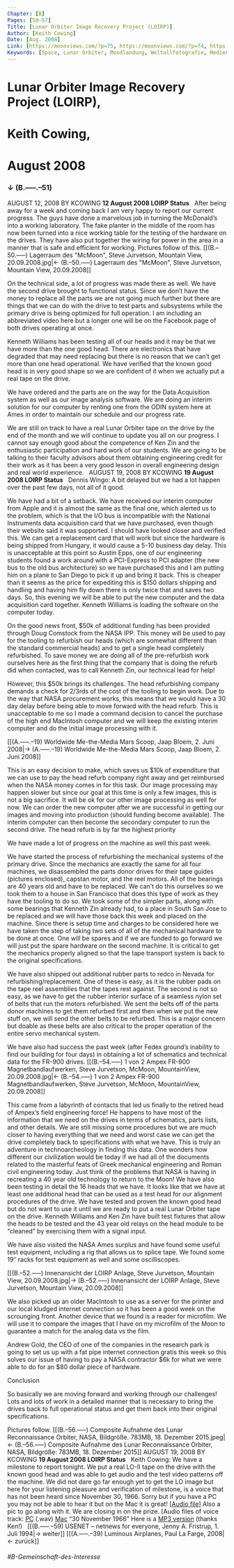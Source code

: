 ```yaml
---
Chapter: [B]
Pages: [50–57]
Title: [Lunar Orbiter Image Recovery Project (LOIRP)]
Author: [Keith Cowing]
Date: [Aug. 2008]
Link: [https://moonviews.com/?p=75, https://moonviews.com/?p=74, https://moonviews.com/?p=72]
Keywords: [Space, Lunar Orbiter, Mondlandung, Weltallfotografie, Medienverfall]
---
```


# Lunar Orbiter Image Recovery Project (LOIRP),
# Keith Cowing,
# August 2008
### ↓ (B.–––.–51)
AUGUST 12, 2008 BY KCOWING
**12 August 2008 LOIRP Status**
&nbsp;
After being away for a week and coming back I am very happy to report our current progress. The guys have done a marvelous job in turning the McDonald’s into a working laboratory. The fake planter in the middle of the room has now been turned into a nice working table for the testing of the hardware on the drives. They have also put together the wiring for power in the area in a manner that is safe and efficient for working. Pictures follow of this. 
[[(B.–50.–––) Lagerraum des "McMoon", Steve Jurvetson, Mountain View, 20.09.2008.jpg|← (B.–50.–––) Lagerraum des "McMoon", Steve Jurvetson, Mountain View, 20.09.2008]]

On the technical side, a lot of progress was made there as well. We have the second drive brought to functional status. Since we don’t have the money to replace all the parts we are not going much further but there are things that we can do with the drive to test parts and subsystems while the primary drive is being optimized for full operation. I am including an abbreviated video here but a longer one will be on the Facebook page of both drives operating at once.

Kenneth Williams has been testing all of our heads and it may be that we have more than the one good head. There are electronics that have degraded that may need replacing but there is no reason that we can’t get more than one head operational. We have verified that the known good head is in very good shape so we are confident of it when we actually put a real tape on the drive.

We have ordered and the parts are on the way for the Data Acquisition system as well as our image analysis software. We are doing an interim solution for our computer by renting one from the ODIN system here at Ames in order to maintain our schedule and our progress rate.

We are still on track to have a real Lunar Orbiter tape on the drive by the end of the month and we will continue to update you all on our progress. I cannot say enough good about the competence of Ken Zin and the enthusiastic participation and hard work of our students. We are going to be talking to their faculty advisors about them obtaining engineering credit for their work as it has been a very good lesson in overall engineering design and real world experience.
&nbsp;
AUGUST 19, 2008 BY KCOWING
**19 August 2008 LOIRP Status**
&nbsp;
Dennis Wingo: A bit delayed but we had a lot happen over the past few days, not all of it good.

We have had a bit of a setback. We have received our interim computer from Apple and it is almost the same as the final one, which alerted us to the problem, which is that the I/O bus is incompatible with the National Instruments data acquisition card that we have purchased, even though their website said it was supported. I should have looked closer and verified this. We can get a replacement card that will work but since the hardware is being shipped from Hungary, it would cause a 5-10 business day delay. This is unacceptable at this point so Austin Epps, one of our engineering students found a work around with a PCI-Express to PCI adapter (the new bus to the old bus architecture) so we have purchased this and I am putting him on a plane to San Diego to pick it up and bring it back. This is cheaper than it seems as the price for expediting this is $150 dollars shipping and handling and having him fly down there is only twice that and saves two days. So, this evening we will be able to put the new computer and the data acquisition card together. Kenneth Williams is loading the software on the computer today.

On the good news front, $50k of additional funding has been provided through Doug Comstock from the NASA IPP. This money will be used to pay for the tooling to refurbish our heads (which are somewhat different than the standard commercial heads) and to get a single head completely refurbished. To save money we are doing all of the pre-refurbish work ourselves here as the first thing that the company that is doing the refurb did when contacted, was to call Kenneth Zin, our technical lead for help!

However, this $50k brings its challenges. The head refurbishing company demands a check for 2/3rds of the cost of the tooling to begin work. Due to the way that NASA procurement works, this means that we would have a 30 day delay before being able to move forward with the head refurb. This is unacceptable to me so I made a command decision to cancel the purchase of the high end MacIntosh computer and we will keep the existing interim computer and do the initial image processing with it.

[[(A.–––.–19) Worldwide Me-the-Media Mars Scoop, Jaap Bloem, 2. Juni 2008|→ (A.–––.–19) Worldwide Me-the-Media Mars Scoop, Jaap Bloem, 2. Juni 2008]]

This is an easy decision to make, which saves us $10k of expenditure that we can use to pay the head refurb company right away and get reimbursed when the NASA money comes in for this task. Our image processing may happen slower but since our goal at this time is only a few images, this is not a big sacrifice. It will be ok for our other image processing as well for now. We can order the new computer after we are successful in getting our images and moving into production (should funding become available). The interim computer can then become the secondary computer to run the second drive. The head refurb is by far the highest priority

We have made a lot of progress on the machine as well this past week.

We have started the process of refurbishing the mechanical systems of the primary drive. Since the mechanics are exactly the same for all four machines, we disassembled the parts donor drives for their tape guides (pictures enclosed), capstan motor, and the reel motors. All of the bearings are 40 years old and have to be replaced. We can’t do this ourselves so we took them to a house in San Francisco that does this type of work as they have the tooling to do so. We took some of the simpler parts, along with some bearings that Kenneth Zin already had, to a place in South San Jose to be replaced and we will have those back this week and placed on the machine. Since there is setup time and charges to be considered here we have taken the step of taking two sets of all of the mechanical hardware to be done at once. One will be spares and if we are funded to go forward we will just put the spare hardware on the second machine. It is critical to get the mechanics properly aligned so that the tape transport system is back to the original specifications.

We have also shipped out additional rubber parts to redco in Nevada for refurbishing/replacement. One of these is easy, as it is the rubber pads on the tape reel assemblies that the tapes rest against. The second is not so easy, as we have to get the rubber interior surface of a seamless nylon set of belts that run the motors refurbished. We sent the belts off of the parts donor machines to get them refurbed first and then when we put the new stuff on, we will send the other belts to be refurbed. This is a major concern but doable as these belts are also critical to the proper operation of the entire servo mechanical system.

We have also had success the past week (after Fedex ground’s inability to find our building for four days) in obtaining a lot of schematics and technical data for the FR-900 drives. [[(B.–54.–––) 1 von 2 Ampex FR-900 Magnetbandlaufwerken, Steve Jurvetson, McMoon, MountainView, 20.09.2008.jpg|← (B.–54.–––) 1 von 2 Ampex FR-900 Magnetbandlaufwerken, Steve Jurvetson, McMoon, MountainView, 20.09.2008]]

This came from a labyrinth of contacts that led us finally to the retired head of Ampex’s field engineering force! He happens to have most of the information that we need on the drives in terms of schematics, parts lists, and other details. We are still missing some procedures but we are much closer to having everything that we need and worst case we can get the drive completely back to specifications with what we have. This is truly an adventure in technoarcheology in finding this data. One wonders how different our civilization would be today if we had all of the documents related to the masterful feats of Greek mechanical engineering and Roman civil engineering today. Just think of the problems that NASA is having in recreating a 40 year old technology to return to the Moon! We have also been testing in detail the 16 heads that we have. It looks like that we have at least one additional head that can be used as a test head for our alignment procedures of the drive. We have tested and proven the known good head but do not want to use it until we are ready to put a real Lunar Orbiter tape on the drive. Kenneth Williams and Ken Zin have built test fixtures that allow the heads to be tested and the 43 year old relays on the head module to be “cleaned” by exercising them with a signal input.

We have also visited the NASA Ames surplus and have found some useful test equipment, including a rig that allows us to splice tape. We found some 19″ racks for test equipment as well and some oscilliscopes. 

[[(B.–52.–––) Innenansicht der LOIRP Anlage, Steve Jurvetson, Mountain View, 20.09.2008.jpg|→ (B.–52.–––) Innenansicht der LOIRP Anlage, Steve Jurvetson, Mountain View, 20.09.2008]]

We also picked up an older MacIntosh to use as a server for the printer and our local kludged internet connection so it has been a good week on the scrounging front. Another device that we found is a reader for microfilm. We will use it to compare the images that I have on my microfilm of the Moon to guarantee a match for the analog data vs the film.

Andrew Gold, the CEO of one of the companies in the research park is going to set us up with a fat pipe internet connection gratis this week so this solves our issue of having to pay a NASA contractor $6k for what we were able to do for an $80 dollar piece of hardware.

Conclusion

So basically we are moving forward and working through our challenges! Lots and lots of work in a detailed manner that is necessary to bring the drives back to full operational status and get them back into their original specifications.

Pictures follow.
[[(B.–56.–––) Composite Aufnahme des Lunar Reconnaissance Orbiter, NASA, Bildgröße. 783MB, 18. Dezember 2015.jpeg|← (B.–56.–––) Composite Aufnahme des Lunar Reconnaissance Orbiter, NASA, Bildgröße: 783MB, 18. Dezember 2015]]
AUGUST 19, 2008 BY KCOWING
 **19 August 2008 LOIRP Status**
&nbsp;
Keith Cowing: We have a milestone to report tonight. We put a real LO-II tape on the drive with the known good head and was able to get audio and the test video patterns off the machine. We did not dare go far enough yet to get the LO image but here for your listening pleasure and verification of milestone, is a voice that has not been heard since November 30, 1966. Sorry but if you have a PC you may not be able to hear it but on the Mac it is great! \[[Audio file](http://images.spaceref.com/news/2008/loirptest.m4a)\] Also a pic to go along with it.
We are closing in on the prize.
 \[Audio files of voice track: [PC](http://images.spaceref.com/news/2008/loirptest.wav) (.wav) [Mac](http://images.spaceref.com/news/2008/loirptest.m4a)
“30 November 1966”
Here is a [MP3 version](http://images.spaceref.com/news/2008/loirptest.mp3) (thanks Ken!)
&nbsp;
[[(B.–––.–59) USENET – netnews for everyone, Jenny A. Fristrup, 1. Juli 1994|→ weiter]]
[[(A.–––.–39) Luminous Airplanes, Paul La Farge, 2008|← zurück]]
###### #B-Gemeinschaft-des-Interesse 